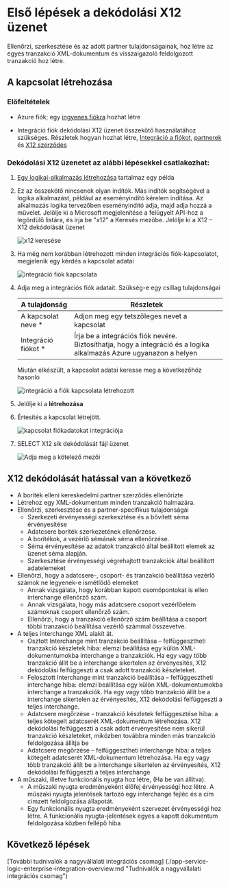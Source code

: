 <properties 
    pageTitle="Tudnivalók a nagyvállalati integrációs csomag dekódolását X12 Connctor üzenet |} Microsoft Azure alkalmazás szolgáltatás |} Microsoft Azure" 
    description="Partnerek, a nagyvállalati integrációs csomag és logika alkalmazással használata" 
    services="logic-apps" 
    documentationCenter=".net,nodejs,java"
    authors="padmavc" 
    manager="erikre" 
    editor=""/>

<tags 
    ms.service="logic-apps" 
    ms.workload="integration" 
    ms.tgt_pltfrm="na" 
    ms.devlang="na" 
    ms.topic="article" 
    ms.date="08/15/2016" 
    ms.author="padmavc"/>

# <a name="get-started-with-decode-x12-message"></a>Első lépések a dekódolási X12 üzenet

Ellenőrzi, szerkesztése és az adott partner tulajdonságainak, hoz létre az egyes tranzakció XML-dokumentum és visszaigazoló feldolgozott tranzakció hoz létre.

## <a name="create-the-connection"></a>A kapcsolat létrehozása

### <a name="prerequisites"></a>Előfeltételek

* Azure fiók; egy [ingyenes fiókra](https://azure.microsoft.com/free) hozhat létre

* Integráció fiók dekódolási X12 üzenet összekötő használatához szükséges. Részletek hogyan hozhat létre, [Integráció a fiókot](./app-service-logic-enterprise-integration-create-integration-account.md), [partnerek](./app-service-logic-enterprise-integration-partners.md) és [X12 szerződés](./app-service-logic-enterprise-integration-x12.md)

### <a name="connect-to-decode-x12-message-using-the-following-steps"></a>Dekódolási X12 üzenetet az alábbi lépésekkel csatlakozhat:

1. [Egy logikai-alkalmazás létrehozása](./app-service-logic-create-a-logic-app.md) tartalmaz egy példa

2. Ez az összekötő nincsenek olyan indítók. Más indítók segítségével a logika alkalmazást, például az eseményindító kérelem indítása.  Az alkalmazás logika tervezőben eseményindító adja, majd adja hozzá a művelet.  Jelölje ki a Microsoft megjelenítése a felügyelt API-hoz a legördülő listára, és írja be "x12" a Keresés mezőbe.  Jelölje ki a X12 – X12 dekódolását üzenet

    ![x12 keresése](./media/app-service-logic-enterprise-integration-x12connector/x12decodeimage1.png)  

3. Ha még nem korábban létrehozott minden integrációs fiók-kapcsolatot, megjelenik egy kérdés a kapcsolat adatai

    ![integráció fiók kapcsolata](./media/app-service-logic-enterprise-integration-x12connector/x12decodeimage4.png)    

4. Adja meg a integrációs fiók adatait.  Szükség-e egy csillag tulajdonságai

  	| A tulajdonság | Részletek |
  	| -------- | ------- |
  	| A kapcsolat neve * | Adjon meg egy tetszőleges nevet a kapcsolat |
  	| Integráció fiókot * | Írja be a integrációs fiók nevére. Biztosíthatja, hogy a integráció és a logika alkalmazás Azure ugyanazon a helyen |

    Miután elkészült, a kapcsolat adatai keresse meg a következőhöz hasonló
    
    ![integráció a fiók kapcsolata létrehozott](./media/app-service-logic-enterprise-integration-x12connector/x12decodeimage5.png) 

5. Jelölje ki a **létrehozása**
    
6. Értesítés a kapcsolat létrejött.

    ![kapcsolat fiókadatokat integrációja](./media/app-service-logic-enterprise-integration-x12connector/x12decodeimage6.png) 

7. SELECT X12 sík dekódolását fájl üzenet

    ![Adja meg a kötelező mezői](./media/app-service-logic-enterprise-integration-x12connector/x12decodeimage7.png) 

## <a name="x12-decode-does-following"></a>X12 dekódolását hatással van a következő

* A boríték elleni kereskedelmi partner szerződés ellenőrizte
* Létrehoz egy XML-dokumentum minden tranzakció halmazára.
* Ellenőrzi, szerkesztése és a partner-specifikus tulajdonságai
    * Szerkezeti érvényességi szerkesztése és a bővített séma érvényesítése
    * Adatcsere boríték szerkezetének ellenőrzése.
    * A borítékok, a vezérlő sémának séma ellenőrzése.
    * Séma érvényesítése az adatok tranzakció által beállított elemek az üzenet séma alapján.
    * Szerkesztése érvényességi végrehajtott tranzakciók által beállított adatelemeket 
* Ellenőrzi, hogy a adatcsere-, csoport- és tranzakció beállítása vezérlő számok ne legyenek-e ismétlődő elemeket
    * Annak vizsgálata, hogy korábban kapott csomópontokat is ellen interchange ellenőrző szám.
    * Annak vizsgálata, hogy más adatcsere csoport vezérlőelem számoknak csoport ellenőrző szám.
    * Ellenőrzi, hogy a tranzakció ellenőrző szám beállítása a csoport többi tranzakció beállítása vezérlő számmal összevetve.
* A teljes interchange XML alakít át. 
    * Osztott Interchange mint tranzakció beállítása – felfüggesztheti tranzakció készletek hiba: elemzi beállítása egy külön XML-dokumentumokba interchange a tranzakciók. Ha egy vagy több tranzakció állít be a interchange sikertelen az érvényesítés, X12 dekódolási felfüggeszti a csak adott tranzakció készleteket.
    * Felosztott Interchange mint tranzakció beállítása – felfüggesztheti interchange hiba: elemzi beállítása egy külön XML-dokumentumokba interchange a tranzakciók.  Ha egy vagy több tranzakció állít be a interchange sikertelen az érvényesítés, X12 dekódolási felfüggeszti a teljes interchange.
    * Adatcsere megőrzése - tranzakció készletek felfüggesztése hiba: a teljes kötegelt adatcserét XML-dokumentum létrehozása. X12 dekódolási felfüggeszti a csak adott érvényesítése nem sikerül tranzakció készleteket, miközben továbbra minden más tranzakció feldolgozása állítja be
    * Adatcsere megőrzése – felfüggesztheti interchange hiba: a teljes kötegelt adatcserét XML-dokumentum létrehozása. Ha egy vagy több tranzakció állít be a interchange sikertelen az érvényesítés, X12 dekódolási felfüggeszti a teljes interchange 
* A műszaki, illetve funkcionális nyugta hoz létre, (Ha be van állítva).
    * A műszaki nyugta eredményeként élőfej érvényességi hoz létre. A műszaki nyugta jelentések tartozó egy interchange fejléc és a cím címzett feldolgozása állapotát.
    * Egy funkcionális nyugta eredményeként szervezet érvényességi hoz létre. A funkcionális nyugta-jelentések egyes a kapott dokumentum feldolgozása közben fellépő hiba

## <a name="next-steps"></a>Következő lépések

[További tudnivalók a nagyvállalati integrációs csomag] (./app-service-logic-enterprise-integration-overview.md "Tudnivalók a nagyvállalati integrációs csomag") 


